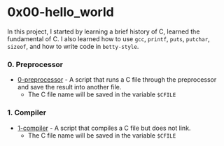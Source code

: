 # 0x00-hello_world

In this project, I started by learning a brief history of C, learned the fundamental of C. I also learned how to use ```gcc```, ```printf```, ```puts```, ```putchar```, ```sizeof```, and how to write code in ```betty-style```.

### 0. Preprocessor
- [0-preprocessor](https://github.com/jacobgbemi/alx-low_level_programming/blob/master/0x00-hello_world/0-preprocessor) - A script that runs a C file through the preprocessor and save the result into another file.
  - The C file name will be saved in the variable ```$CFILE```

### 1. Compiler
- [1-compiler](https://github.com/jacobgbemi/alx-low_level_programming/blob/master/0x00-hello_world/1-compiler) - A script that compiles a C file but does not link.
  - The C file name will be saved in the variable ```$CFILE```
